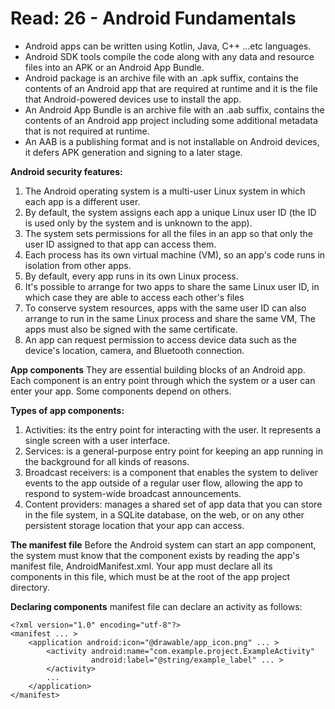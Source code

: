# Read: 26 - Android Fundamentals

- Android apps can be written using Kotlin, Java, C++ ...etc languages. 
- Android SDK tools compile the code along with any data and resource files into an APK or an Android App Bundle.
- Android package is an archive file with an .apk suffix, contains the contents of an Android app that are required at runtime and it is the file that Android-powered devices use to install the app.
- An Android App Bundle is an archive file with an .aab suffix, contains the contents of an Android app project including some additional metadata that is not required at runtime.
- An AAB is a publishing format and is not installable on Android devices, it defers APK generation and signing to a later stage.

**Android security features:**
1. The Android operating system is a multi-user Linux system in which each app is a different user.
2. By default, the system assigns each app a unique Linux user ID (the ID is used only by the system and is unknown to the app). 
3. The system sets permissions for all the files in an app so that only the user ID assigned to that app can access them. 
4. Each process has its own virtual machine (VM), so an app's code runs in isolation from other apps.
5. By default, every app runs in its own Linux process.
6. It's possible to arrange for two apps to share the same Linux user ID, in which case they are able to access each other's files
7. To conserve system resources, apps with the same user ID can also arrange to run in the same Linux process and share the same VM, The apps must also be signed with the same certificate.
8. An app can request permission to access device data such as the device's location, camera, and Bluetooth connection. 


 **App components**
They are essential building blocks of an Android app. Each component is an entry point through which the system or a user can enter your app. Some components depend on others.


**Types of app components:**
1. Activities: its the entry point for interacting with the user. It represents a single screen with a user interface.
2. Services:  is a general-purpose entry point for keeping an app running in the background for all kinds of reasons.
3. Broadcast receivers: is a component that enables the system to deliver events to the app outside of a regular user flow, allowing the app to respond to system-wide broadcast announcements.
4. Content providers: manages a shared set of app data that you can store in the file system, in a SQLite database, on the web, or on any other persistent storage location that your app can access. 


**The manifest file**
 Before the Android system can start an app component, the system must know that the component exists by reading the app's manifest file, AndroidManifest.xml. Your app must declare all its components in this file, which must be at the root of the app project directory.

**Declaring components**
manifest file can declare an activity as follows: 

```
<?xml version="1.0" encoding="utf-8"?>
<manifest ... >
    <application android:icon="@drawable/app_icon.png" ... >
        <activity android:name="com.example.project.ExampleActivity"
                  android:label="@string/example_label" ... >
        </activity>
        ...
    </application>
</manifest>
